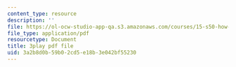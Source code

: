 ```yaml
---
content_type: resource
description: ''
file: https://ol-ocw-studio-app-qa.s3.amazonaws.com/courses/15-s50-how-to-win-at-texas-holdem-poker-january-iap-2016/3a2b8d0b59b02cd5e18b3e042bf55230_62nDLA_A8gs.pdf
file_type: application/pdf
resourcetype: Document
title: 3play pdf file
uid: 3a2b8d0b-59b0-2cd5-e18b-3e042bf55230
---
```

